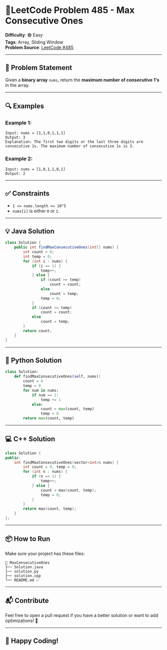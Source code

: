 
# 🚀LeetCode Problem 485 -  Max Consecutive Ones

**Difficulty**: 🟢 Easy  
**Tags**: Array, Sliding Window  
**Problem Source**: [LeetCode #485](https://leetcode.com/problems/max-consecutive-ones/)

---

## 🧩 Problem Statement

Given a **binary array** `nums`, return the **maximum number of consecutive 1's** in the array.

---

## 🔍 Examples

### Example 1:
```
Input: nums = [1,1,0,1,1,1]
Output: 3
Explanation: The first two digits or the last three digits are consecutive 1s. The maximum number of consecutive 1s is 3.
```

### Example 2:
```
Input: nums = [1,0,1,1,0,1]
Output: 2
```

---

## ✅ Constraints

- `1 <= nums.length <= 10^5`
- `nums[i]` is either `0` or `1`.

---

## 💡 Java Solution
```java
class Solution {
    public int findMaxConsecutiveOnes(int[] nums) {
        int count = 0;
        int temp = 0;
        for (int i : nums) {
            if (i == 1) {
                temp++;
            } else {
                if (count >= temp)
                    count = count;
                else
                    count = temp;
                temp = 0;
            }
            if (count >= temp)
                count = count;
            else
                count = temp;
        }
        return count;
    }
}
```

---

## 🐍 Python Solution
```python
class Solution:
    def findMaxConsecutiveOnes(self, nums):
        count = 0
        temp = 0
        for num in nums:
            if num == 1:
                temp += 1
            else:
                count = max(count, temp)
                temp = 0
        return max(count, temp)
```

---

## 💻 C++ Solution
```cpp
class Solution {
public:
    int findMaxConsecutiveOnes(vector<int>& nums) {
        int count = 0, temp = 0;
        for (int n : nums) {
            if (n == 1) {
                temp++;
            } else {
                count = max(count, temp);
                temp = 0;
            }
        }
        return max(count, temp);
    }
};
```

---

## 📦 How to Run

Make sure your project has these files:
```
📁 MaxConsecutiveOnes
├── Solution.java
├── solution.py
├── solution.cpp
└── README.md ✅
```

---

## 📬 Contribute

Feel free to open a pull request if you have a better solution or want to add optimizations! 💪

---

## 🏁 Happy Coding!
